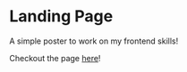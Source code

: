 # Landing Page

A simple poster to work on my frontend skills!

Checkout the page [here](https://kshan29.github.io/The-Odin-Project/)!
